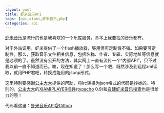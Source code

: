 ```yaml
---
layout: post
title: 虾米音乐API
tags: [api,xiami,虾米音乐,php]
categories: api
---
```

[虾米音乐][1]是流行的也是我喜欢的一个乐库服务，基本上我要找的音乐都有。

对于外站调用，虾米提供了一个flash播放器，够用但可定制性不强。如果要可定制性，那么，获取音乐文件相关信息，包括名称、作者、专辑、实际地址等信息就是必须的了。虽然没有公开的方法，其实网上一直有流传一个“内部API”，只不过我以前一直不知道而已。嘛，现在知道了！那么写一个吧，既然涉及到远程xml读取，就用PHP君吧，转换成能用的jsonp形式。

这里特别要感谢[公主大大][3]提供的帮助，将lrc转换为json格式的代码是抄她的。特别的，[公主大大][3]的[XIAMIPLAYER插件][4]([typecho][5] 0.9)和[自建虾米音乐搜索][6]也是很给力的哦！

代码看这里：[虾米音乐API@Github][2]


[1]:http://xiami.com
[2]:https://github.com/perichr/Lab/blob/master/虾米音乐
[3]:http://imnerd.org
[4]:http://imnerd.org/XiaMiPlayer-Plugin-for-typecho-0-9.html
[5]:http://typecho.org
[6]:http://imnerd.org/xiami-search-diy.html